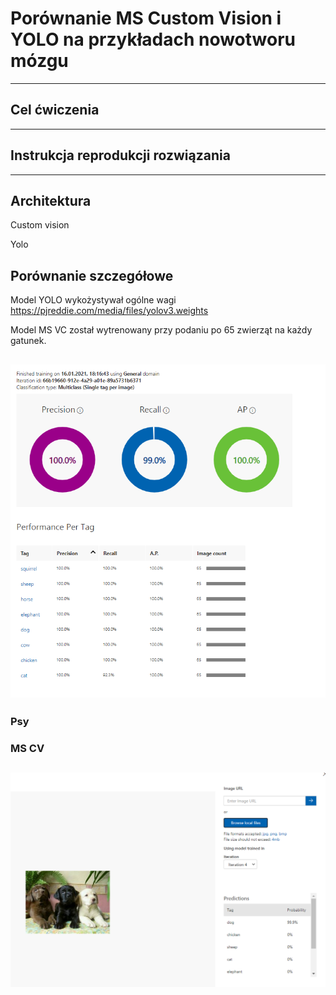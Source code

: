# Porównanie MS Custom Vision i YOLO na przykładach nowotworu mózgu
---
## Cel ćwiczenia


---
## Instrukcja reprodukcji rozwiązania
---


## Architektura
Custom vision

Yolo
## Porównanie szczegółowe

Model YOLO wykożystywał ogólne wagi https://pjreddie.com/media/files/yolov3.weights

Model MS VC został wytrenowany przy podaniu po 65 zwierząt na każdy gatunek.

![image info](./img/general.png)
---
### Psy
### MS CV
![image info](./img/dog4.png)
---
